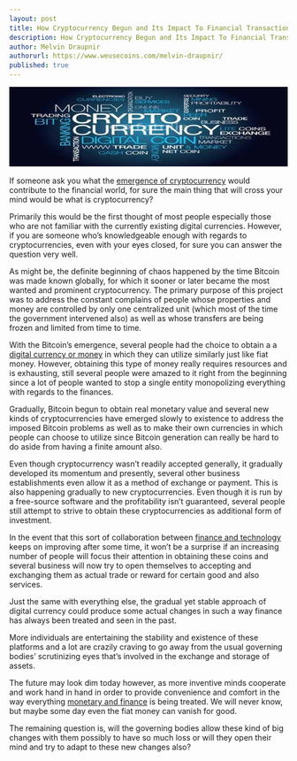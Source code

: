 ```yaml
---
layout: post
title: How Cryptocurrency Begun and Its Impact To Financial Transactions
description: How Cryptocurrency Begun and Its Impact To Financial Transactions
author: Melvin Draupnir
authorurl: https://www.weusecoins.com/melvin-draupnir/
published: true
---
```


<center><img src="/images/cryptocurrency-begun.jpg" alt="cryptocurrency begun" /></center>

If someone ask you what the <a href="/chinas-dominance-in-bitcoin-mining/">emergence of cryptocurrency</a> would contribute to the financial world, for sure the main thing that will cross your mind would be what is cryptocurrency? 

Primarily this would be the first thought of most people especially those who are not familiar with the currently existing digital currencies. However, if you are someone who’s knowledgeable enough with regards to cryptocurrencies, even with your eyes closed, for sure you can answer the question very well. 
 
As might be, the definite beginning of chaos happened by the time Bitcoin was made known globally, for which it sooner or later became the most wanted and prominent cryptocurrency. The primary purpose of this project was to address the constant complains of people whose properties and money are controlled by only one centralized unit (which most of the time the government intervened also) as well as whose transfers are being frozen and limited from time to time. 

With the Bitcoin’s emergence, several people had the choice to obtain a a <a href="/bitcoin-mining-not-a-waste-of-electricity/">digital currency or money</a> in which they can utilize similarly just like fiat money. However, obtaining this type of money really requires resources and is exhausting,  still several people were amazed to it right from the beginning since a lot of people wanted to stop a single entity monopolizing everything with regards to the finances. 
 
Gradually, Bitcoin begun to obtain real monetary value and several new kinds of cryptocurrencies have emerged slowly to existence to address the imposed Bitcoin problems as well as to make their own currencies in which people can choose to utilize since Bitcoin generation can really be hard to do aside from having a finite amount also. 
 
Even though cryptocurrency wasn’t readily accepted generally, it gradually developed its momentum and presently, several other business establishments even allow it as a method of exchange or payment. This is also happening gradually to new cryptocurrencies. Even though it is run by a free-source software and the profitability isn’t guaranteed, several people still attempt to strive to obtain these cryptocurrencies as additional form of investment. 
 
In the event that this sort of collaboration between <a href="/can-we-have-faith-for-vcs-corporatists-pr-firms-and-banksters-headlines/">finance and technology</a> keeps on improving after some time, it won’t be a surprise if an increasing number of people will focus their attention in obtaining these coins and several business will now try to open themselves to accepting and exchanging them as actual trade or reward for certain good and also services. 

Just the same with everything else, the gradual yet stable approach of digital currency could produce some actual changes in such a way finance has always been treated and seen in the past.
 
More individuals are entertaining the stability and existence of these platforms and a lot are crazily craving to go away from the usual governing bodies’ scrutinizing eyes that’s involved in the exchange and storage of assets. 

The future may look dim today however, as more inventive minds cooperate and work hand in hand in order to provide convenience and comfort in the way everything <a href="/bitcoin-as-primary-currency-for-libertarian-city-norway/">monetary and finance</a> is being treated. We will never know, but maybe some day even the fiat money can vanish for good.
 
The remaining question is, will the governing bodies allow these kind of big changes with them possibly to have so much loss or will they open their mind and try to adapt to these new changes also?
